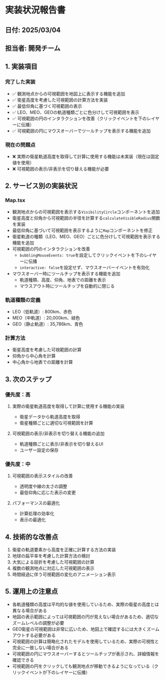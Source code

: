 # 実装状況報告書

## 日付: 2025/03/04

## 担当者: 開発チーム

## 1. 実装項目

### 完了した実装
- ✅ 観測地点からの可視範囲を地図上に表示する機能を追加
- ✅ 衛星高度を考慮した可視範囲の計算方法を実装
- ✅ 最低仰角に基づく可視範囲の表示
- ✅ LEO、MEO、GEOの軌道種類ごとに色分けして可視範囲を表示
- ✅ 可視範囲の円のインタラクションを改善（クリックイベントを下のレイヤーに伝播）
- ✅ 可視範囲の円にマウスオーバーでツールチップを表示する機能を追加

### 現在の問題点
- ❌ 実際の衛星軌道高度を取得して計算に使用する機能は未実装（現在は固定値を使用）
- ❌ 可視範囲の表示/非表示を切り替える機能が必要

## 2. サービス別の実装状況

### Map.tsx
- 観測地点からの可視範囲を表示する`VisibilityCircle`コンポーネントを追加
- 衛星高度と仰角から可視範囲の半径を計算する`calculateVisibleRadius`関数を実装
- 最低仰角に基づいて可視範囲を表示するように`Map`コンポーネントを修正
- 衛星軌道の種類（LEO、MEO、GEO）ごとに色分けして可視範囲を表示する機能を追加
- 可視範囲の円のインタラクションを改善
  - `bubblingMouseEvents: true`を設定してクリックイベントを下のレイヤーに伝播
  - `interactive: false`を設定せず、マウスオーバーイベントを有効化
- マウスオーバー時にツールチップを表示する機能を追加
  - 軌道種類、高度、仰角、地表での距離を表示
  - マウスアウト時にツールチップを自動的に閉じる

### 軌道種類の定義
- LEO（低軌道）: 800km、赤色
- MEO（中軌道）: 20,000km、緑色
- GEO（静止軌道）: 35,786km、青色

### 計算方法
- 衛星高度を考慮した可視範囲の計算
- 仰角から中心角を計算
- 中心角から地表での距離を計算

## 3. 次のステップ

### 優先度：高
1. 実際の衛星軌道高度を取得して計算に使用する機能の実装
   - 衛星データから軌道高度を取得
   - 衛星種類ごとに適切な可視範囲を計算

2. 可視範囲の表示/非表示を切り替える機能の追加
   - 軌道種類ごとに表示/非表示を切り替えるUI
   - ユーザー設定の保存

### 優先度：中
1. 可視範囲の表示スタイルの改善
   - 透明度や線の太さの調整
   - 最低仰角に応じた表示の変更

2. パフォーマンスの最適化
   - 計算処理の効率化
   - 表示の最適化

## 4. 技術的な改善点
1. 衛星の軌道要素から高度を正確に計算する方法の実装
2. 地球の扁平率を考慮した計算方法の検討
3. 大気による屈折を考慮した可視範囲の計算
4. 複数の観測地点に対応した可視範囲の表示
5. 時間経過に伴う可視範囲の変化のアニメーション表示

## 5. 運用上の注意点
- 各軌道種類の高度は平均的な値を使用しているため、実際の衛星の高度とは異なる場合がある
- 地図の表示範囲によっては可視範囲の円が見えない場合があるため、適切なズームレベルの調整が必要
- GEO衛星の可視範囲は非常に広いため、地図上で確認するには大きくズームアウトする必要がある
- 可視範囲の計算は簡略化されたモデルを使用しているため、実際の可視性と完全に一致しない場合がある
- 可視範囲の円にマウスオーバーするとツールチップが表示され、詳細情報を確認できる
- 可視範囲の円をクリックしても観測地点が移動できるようになっている（クリックイベントが下のレイヤーに伝播）
